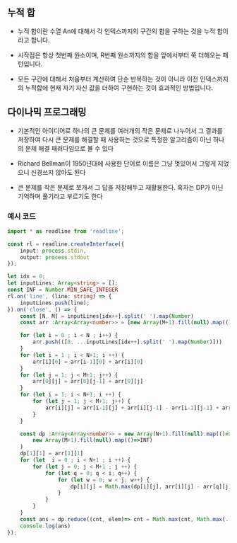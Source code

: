 ## 누적 합

- 누적 합이란 수열 An에 대해서 각 인덱스까지의 구간의 합을 구하는 것을 누적 합이라고 합니다.

- 시작점은 항상 첫번째 원소이며, R번째 원소까지의 합을 앞에서부터 쭉 더해오는 패턴입니다.

- 모든 구간에 대해서 처음부터 계산하여 단순 반복하는 것이 아니라 이전 인덱스까지의 누적합에 현재 자기 자신 값을 더하여 구현하는 것이 효과적인 방법입니다.

## 다이나믹 프로그래밍

- 기본적인 아이디어로 하나의 큰 문제를 여러개의 작은 문제로 나누어서 그 결과를 저장하여 다시 큰 문제를 해결할 때 사용하는 것으로 특정한 알고리즘이 아닌 하나의 문제 해결 패러다임으로 볼 수 있다

- Richard Bellman이 1950년대에 사용한 단어로 이름은 그냥 멋있어서 그렇게 지었으니 신경쓰지 않아도 된다

- 큰 문제를 작은 문제로 쪼개서 그 답을 저장해두고 재활용한다. 혹자는 DP가 아닌 기억하며 풀기라고 부르기도 한다


### 예시 코드

```ts
import * as readline from 'readline';

const rl = readline.createInterface({
    input: process.stdin,
    output: process.stdout
});

let idx = 0;
let inputLines: Array<string> = [];
const INF = Number.MIN_SAFE_INTEGER
rl.on('line', (line: string) => {
    inputLines.push(line);
}).on('close', () => {
    const [N, M] = inputLines[idx++].split(' ').map(Number)
    const arr :Array<Array<number>> = [new Array(M+1).fill(null).map(()=>0)]

    for (let i = 0 ; i < N ; i++) {
        arr.push(([0, ...inputLines[idx++].split(' ').map(Number)]))
    }
    for (let i = 1 ; i < N+1; i ++) {
        arr[i][0] = arr[i-1][0] + arr[i][0]
    }
    for (let j = 1; j < M+1; j++) {
        arr[0][j] = arr[0][j-1] + arr[0][j]
    }
    for (let i = 1; i < N+1; i ++) {
        for (let j = 1; j < M+1; j++) {
            arr[i][j] = arr[i-1][j] + arr[i][j-1] - arr[i-1][j-1] + arr[i][j]
        }
    }

    const dp :Array<Array<number>> = new Array(N+1).fill(null).map(()=>
        new Array(M+1).fill(null).map(()=>INF)
    )
    dp[1][1] = arr[1][1]
    for (let  i = 0 ; i < N+1 ; i ++) {
        for (let j = 0; j < M+1 ; j ++) {
            for (let q = 0; q < i; q++) {
                for (let w = 0; w < j; w++) {
                    dp[i][j] = Math.max(dp[i][j], arr[i][j] - arr[q][j] - arr[i][w] + arr[q][w])
                }
            }
        }
    }
    const ans = dp.reduce((cnt, elem)=> cnt = Math.max(cnt, Math.max(...elem)), INF)
    console.log(ans)
});

```